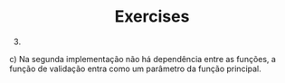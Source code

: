 <h1 align="center">Exercises</h1>

3.

c) Na segunda implementação não há dependência entre as funções, a função de validação entra como um parâmetro da função principal.
